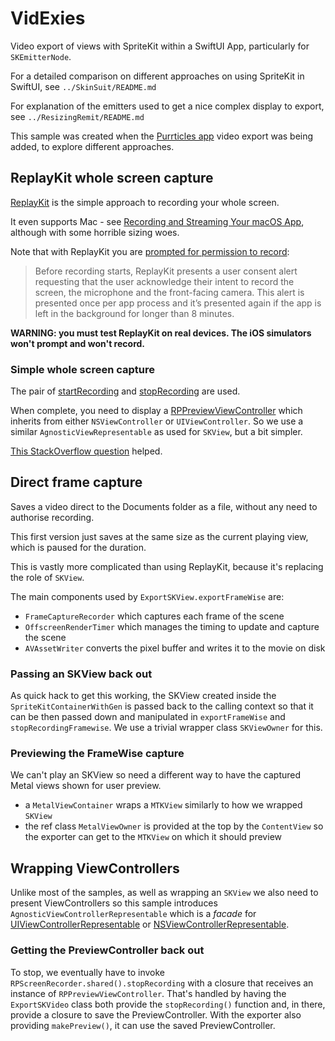 # VidExies

Video export of views with SpriteKit within a SwiftUI App, particularly for `SKEmitterNode`.

For a detailed comparison on different approaches on using SpriteKit in SwiftUI, see `../SkinSuit/README.md`

For explanation of the emitters used to get a nice complex display to export, see `../ResizingRemit/README.md`

This sample was created when the [Purrticles app][p1] video export was being added, to explore different approaches.

## ReplayKit whole screen capture
[ReplayKit][a3] is the simple approach to recording your whole screen.

It even supports Mac - see [Recording and Streaming Your macOS App][a4], although with some horrible sizing woes.

Note that with ReplayKit you are [prompted for permission to record][a8]:

>Before recording starts, ReplayKit presents a user consent alert requesting that the user acknowledge their intent to record the screen, the microphone and the front-facing camera. This alert is presented once per app process and it’s presented again if the app is left in the background for longer than 8 minutes.


**WARNING: you must test ReplayKit on real devices. The iOS simulators won't prompt and won't record.**


### Simple whole screen capture
The pair of [startRecording][a1] and [stopRecording][a2] are used.

When complete, you need to display a [RPPreviewViewController][a5] which inherits from either `NSViewController`
or `UIViewController`. So we use a similar `AgnosticViewRepresentable` as used for `SKView`, but a bit simpler.

[This StackOverflow question][so1] helped.


## Direct frame capture

Saves a video direct to the Documents folder as a file, without any need to authorise recording.

This first version just saves at the same size as the current playing view, which is paused for the duration.

This is vastly more complicated than using ReplayKit, because it's replacing the role of `SKView`. 

The main components used by `ExportSKView.exportFrameWise` are:
- `FrameCaptureRecorder` which captures each frame of the scene
- `OffscreenRenderTimer` which manages the timing to update and capture the scene
- `AVAssetWriter` converts the pixel buffer and writes it to the movie on disk

### Passing an SKView back out
As quick hack to get this working, the SKView created inside the `SpriteKitContainerWithGen` is passed back to the calling context so that it can be then passed down and manipulated in `exportFrameWise` and `stopRecordingFramewise`. We use a trivial wrapper class `SKViewOwner` for this.


### Previewing the FrameWise capture
We can't play an SKView so need a different way to have the captured Metal views shown for user preview.

- a `MetalViewContainer` wraps a `MTKView` similarly to how we wrapped `SKView`
- the ref class `MetalViewOwner` is provided at the top by the `ContentView` so the exporter can get to the `MTKView` on which it should preview

## Wrapping ViewControllers
Unlike most of the samples, as well as wrapping an `SKView` we also need to present ViewControllers so this sample introduces `AgnosticViewControllerRepresentable` which is a _facade_ for [UIViewControllerRepresentable][a6] or [NSViewControllerRepresentable][a7].

### Getting the PreviewController back out
To stop, we eventually have to invoke `RPScreenRecorder.shared().stopRecording` with a closure that receives an instance of `RPPreviewViewController`. That's handled by having the `ExportSKVideo` class both provide the `stopRecording()` function and, in there, provide a closure to save the PreviewController. With the exporter also providing `makePreview()`, it can use the saved PreviewController.

[a1]: https://developer.apple.com/documentation/replaykit/rpscreenrecorder/startrecording(handler:)
[a2]: https://developer.apple.com/documentation/replaykit/rpscreenrecorder/stoprecording(handler:)
[a3]: https://developer.apple.com/documentation/replaykit/
[a4]: https://developer.apple.com/documentation/replaykit/recording-and-streaming-your-macos-app
[a5]: https://developer.apple.com/documentation/replaykit/rppreviewviewcontroller
[a6]: https://developer.apple.com/documentation/swiftui/uiviewcontrollerrepresentable
[a7]: https://developer.apple.com/documentation/swiftui/nsviewcontrollerrepresentable
[a8]: https://support.apple.com/en-au/guide/security/seca5fc039dd/web

[p1]: https://www.touchgram.com/purrticles
[so1]: https://stackoverflow.com/questions/59842682/replaykit-with-swiftui
